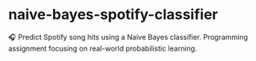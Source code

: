 # naive-bayes-spotify-classifier
🎧 Predict Spotify song hits using a Naive Bayes classifier. Programming assignment focusing on real-world probabilistic learning.

